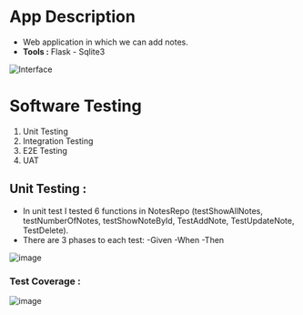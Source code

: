 # App Description
- Web application in which we can add notes.
- **Tools :** Flask - Sqlite3 

![Interface](https://user-images.githubusercontent.com/56639521/172001699-c84e4259-79e8-44ff-8a3f-8c6234d46228.png)

# Software Testing
 1. Unit Testing
 3. Integration Testing
 4. E2E Testing
 5. UAT
 
  ## Unit Testing : 
  - In unit test I tested 6 functions in NotesRepo (testShowAllNotes, testNumberOfNotes, testShowNoteById, TestAddNote, TestUpdateNote, TestDelete).
  - There are 3 phases to each test:
    -Given
    -When
    -Then
  
  ![image](https://user-images.githubusercontent.com/56639521/172007043-2d3fc903-ffcd-479f-9afe-a5e41e9d9f3e.png)
  
   ### Test Coverage :
   ![image](https://user-images.githubusercontent.com/56639521/172007075-4f9247f0-40e5-4dc1-b4e9-326123014f23.png)

      

    
